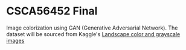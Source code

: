 # CSCA56452 Final

Image colorization using GAN (Generative Adversarial Network).
The dataset will be sourced from Kaggle's [Landscape color and grayscale images](https://www.kaggle.com/datasets/theblackmamba31/landscape-image-colorization)

